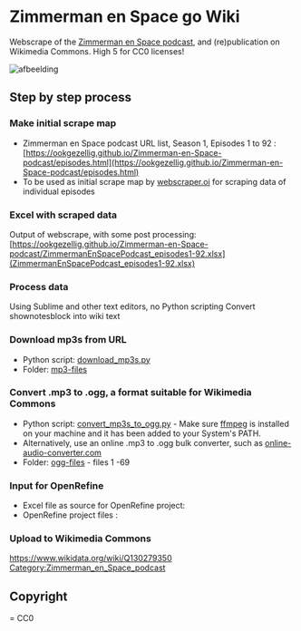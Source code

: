 # Zimmerman en Space go Wiki
Webscrape of the [Zimmerman en Space podcast](https://www.buzzsprout.com/2096278), and (re)publication on Wikimedia Commons. High 5 for CC0 licenses!

![afbeelding](https://github.com/user-attachments/assets/80910b8e-0c9c-4df1-a3a3-1dc60e1fa426)


## Step by step process

### Make initial scrape map 
* Zimmerman en Space podcast URL list, Season 1, Episodes 1 to 92 : [https://ookgezellig.github.io/Zimmerman-en-Space-podcast/episodes.html](https://ookgezellig.github.io/Zimmerman-en-Space-podcast/episodes.html)
* To be used as initial scrape map by [webscraper.oi](https://webscraper.io/) for scraping data of individual episodes

### Excel with scraped data
Output of webscrape, with some post processing: [https://ookgezellig.github.io/Zimmerman-en-Space-podcast/ZimmermanEnSpacePodcast_episodes1-92.xlsx](ZimmermanEnSpacePodcast_episodes1-92.xlsx)

### Process data
Using Sublime and other text editors, no Python scripting
Convert shownotesblock into wiki text

### Download mp3s from URL
* Python script: [download_mp3s.py](download_mp3s.py)
* Folder: [mp3-files](https://github.com/ookgezellig/Zimmerman-en-Space-podcast/tree/main/mp3-files)

### Convert .mp3 to .ogg, a format suitable for Wikimedia Commons
* Python script: [convert_mp3s_to_ogg.py](convert_mp3s_to_ogg.py) - Make sure [ffmpeg](https://ffmpeg.org/download.html) 
  is installed on your machine and it has been added to your System's PATH.
* Alternatively, use an online .mp3 to .ogg bulk converter, such as [online-audio-converter.com](https://online-audio-converter.com/) 
* Folder: [ogg-files](https://github.com/ookgezellig/Zimmerman-en-Space-podcast/tree/main/ogg-files) - files 1 -69

### Input for OpenRefine
* Excel file as source for OpenRefine project: 
* OpenRefine project files : 

### Upload to Wikimedia Commons
https://www.wikidata.org/wiki/Q130279350 
 [Category:Zimmerman_en_Space_podcast](https://commons.wikimedia.org/wiki/Category:Zimmerman_en_Space_podcast)

## Copyright 
= CC0
